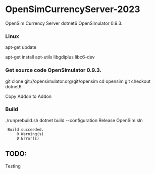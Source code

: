 # OpenSimCurrencyServer-2023
OpenSim Currency Server  dotnet6 OpenSimulator 0.9.3.

### Linux
apt-get update

apt-get install apt-utils libgdiplus libc6-dev

### Get source code OpenSimulator 0.9.3.
git clone git://opensimulator.org/git/opensim
cd opensim
git checkout dotnet6

Copy Addon to Addon

### Build
./runprebuild.sh
dotnet build --configuration Release OpenSim.sln

     Build succeeded.
         0 Warning(s)
         0 Error(s)

## TODO:
Testing

